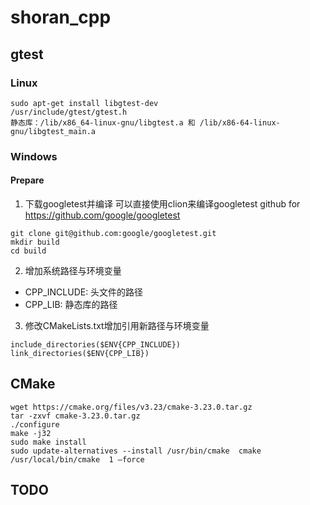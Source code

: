 # shoran_cpp
## gtest
### Linux
```
sudo apt-get install libgtest-dev  
/usr/include/gtest/gtest.h  
静态库：/lib/x86_64-linux-gnu/libgtest.a 和 /lib/x86-64-linux-gnu/libgtest_main.a
```
### Windows
#### Prepare
1. 下载googletest并编译
可以直接使用clion来编译googletest
github for https://github.com/google/googletest
```
git clone git@github.com:google/googletest.git
mkdir build
cd build
```
2. 增加系统路径与环境变量
* CPP_INCLUDE: 头文件的路径
* CPP_LIB: 静态库的路径

3. 修改CMakeLists.txt增加引用新路径与环境变量
```
include_directories($ENV{CPP_INCLUDE})
link_directories($ENV{CPP_LIB})
```

## CMake
```
wget https://cmake.org/files/v3.23/cmake-3.23.0.tar.gz  
tar -zxvf cmake-3.23.0.tar.gz  
./configure
make -j32
sudo make install  
sudo update-alternatives --install /usr/bin/cmake  cmake /usr/local/bin/cmake  1 –force  
```

## TODO
